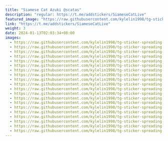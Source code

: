 ```yaml
---
title: "Siamese Cat Azuki @scatas"
description: "regular: https://t.me/addstickers/SiameseCatLive"
featured_image: "https://raw.githubusercontent.com/kylelin1998/tg-sticker-spreading-worldwide-images/main/img/ec5fdcce-c825-4fd8-8478-bacaecdac93d.jpg"
link: "https://t.me/addstickers/SiameseCatLive"
weight: 3
date: 2024-01-13T02:03:34+08:00
images:
  - https://raw.githubusercontent.com/kylelin1998/tg-sticker-spreading-worldwide-images/main/img/ec5fdcce-c825-4fd8-8478-bacaecdac93d.jpg
  - https://raw.githubusercontent.com/kylelin1998/tg-sticker-spreading-worldwide-images/main/img/f5289ac7-8d96-4413-9746-c9e6c8aed2c1.jpg
  - https://raw.githubusercontent.com/kylelin1998/tg-sticker-spreading-worldwide-images/main/img/2778aa25-9fe5-4383-8333-99676d839d0a.jpg
  - https://raw.githubusercontent.com/kylelin1998/tg-sticker-spreading-worldwide-images/main/img/79f05497-bb3d-40fd-9ea0-8271abb7aa1c.jpg
  - https://raw.githubusercontent.com/kylelin1998/tg-sticker-spreading-worldwide-images/main/img/b28fed25-8d3d-4fe7-b06c-353c5ff3b38b.jpg
  - https://raw.githubusercontent.com/kylelin1998/tg-sticker-spreading-worldwide-images/main/img/8de8d159-c494-4f5e-a6eb-a1350a5c54ef.jpg
  - https://raw.githubusercontent.com/kylelin1998/tg-sticker-spreading-worldwide-images/main/img/ed8f9664-3c16-4c6e-8b10-19487efff1a1.jpg
  - https://raw.githubusercontent.com/kylelin1998/tg-sticker-spreading-worldwide-images/main/img/70949e76-a313-44bc-b2a3-861d6cc4e095.jpg
  - https://raw.githubusercontent.com/kylelin1998/tg-sticker-spreading-worldwide-images/main/img/e56091ca-e363-4a86-a593-87a157687d4e.jpg
  - https://raw.githubusercontent.com/kylelin1998/tg-sticker-spreading-worldwide-images/main/img/09b7da51-3ee9-49a3-91de-aa895393aa69.jpg
  - https://raw.githubusercontent.com/kylelin1998/tg-sticker-spreading-worldwide-images/main/img/77d15ba2-f382-43c4-979d-d78af575ef74.jpg
  - https://raw.githubusercontent.com/kylelin1998/tg-sticker-spreading-worldwide-images/main/img/ea6b1ce2-4397-4b59-8594-70e41f1204e2.jpg
  - https://raw.githubusercontent.com/kylelin1998/tg-sticker-spreading-worldwide-images/main/img/bcc9e43a-74bf-410b-a67f-216271819105.jpg
  - https://raw.githubusercontent.com/kylelin1998/tg-sticker-spreading-worldwide-images/main/img/eb7424c6-f53e-4339-b734-0279a102567c.jpg
  - https://raw.githubusercontent.com/kylelin1998/tg-sticker-spreading-worldwide-images/main/img/885db97c-e1ff-4cc3-9cd6-59b94c0a437a.jpg
  - https://raw.githubusercontent.com/kylelin1998/tg-sticker-spreading-worldwide-images/main/img/699eaac9-8a8c-456e-86a4-03db7e54f232.jpg
  - https://raw.githubusercontent.com/kylelin1998/tg-sticker-spreading-worldwide-images/main/img/8f90d127-6c28-456b-a712-115a669d9865.jpg
  - https://raw.githubusercontent.com/kylelin1998/tg-sticker-spreading-worldwide-images/main/img/f66ad43c-64a7-4807-93a2-2dad5cdb00ad.jpg
  - https://raw.githubusercontent.com/kylelin1998/tg-sticker-spreading-worldwide-images/main/img/9b0e97a3-bf3f-4a1f-a572-977278197273.jpg
  - https://raw.githubusercontent.com/kylelin1998/tg-sticker-spreading-worldwide-images/main/img/8bcdc27a-9bfd-4667-943a-bfcfdde1186b.jpg
---
```

